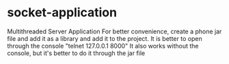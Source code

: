 # socket-application
Multithreaded Server Application
For better convenience, create a phone jar file and add it as a library and add it to the project. It is better to open through the console "telnet 127.0.0.1 8000" It also works without the console, but it's better to do it through the jar file
